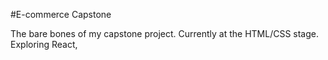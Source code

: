#E-commerce Capstone

The bare bones of my capstone project. Currently at the HTML/CSS stage. Exploring React,
